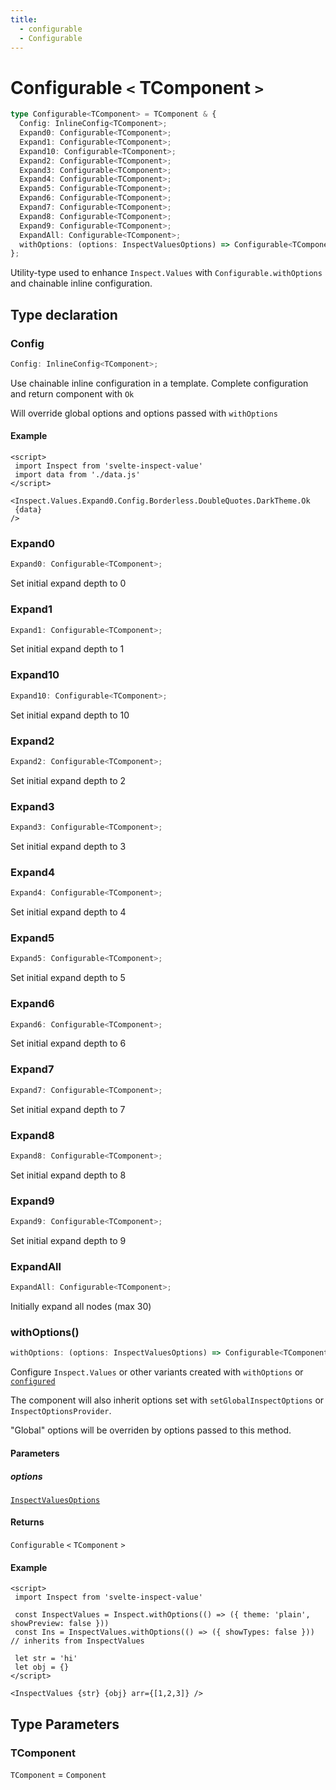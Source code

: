 ```yaml
---
title:
  - configurable
  - Configurable
---
```


# Configurable `<` TComponent `>` 

```ts
type Configurable<TComponent> = TComponent & {
  Config: InlineConfig<TComponent>;
  Expand0: Configurable<TComponent>;
  Expand1: Configurable<TComponent>;
  Expand10: Configurable<TComponent>;
  Expand2: Configurable<TComponent>;
  Expand3: Configurable<TComponent>;
  Expand4: Configurable<TComponent>;
  Expand5: Configurable<TComponent>;
  Expand6: Configurable<TComponent>;
  Expand7: Configurable<TComponent>;
  Expand8: Configurable<TComponent>;
  Expand9: Configurable<TComponent>;
  ExpandAll: Configurable<TComponent>;
  withOptions: (options: InspectValuesOptions) => Configurable<TComponent>;
};
```

Utility-type used to enhance `Inspect.Values` with `Configurable.withOptions` and chainable inline configuration.

## Type declaration

### Config

```ts
Config: InlineConfig<TComponent>;
```

Use chainable inline configuration in a template.
Complete configuration and return component with `Ok`

Will override global options and options passed with `withOptions`

#### Example

```svelte
<script>
 import Inspect from 'svelte-inspect-value'
 import data from './data.js'
</script>

<Inspect.Values.Expand0.Config.Borderless.DoubleQuotes.DarkTheme.Ok
 {data}
/>
```

### Expand0

```ts
Expand0: Configurable<TComponent>;
```

Set initial expand depth to 0

### Expand1

```ts
Expand1: Configurable<TComponent>;
```

Set initial expand depth to 1

### Expand10

```ts
Expand10: Configurable<TComponent>;
```

Set initial expand depth to 10

### Expand2

```ts
Expand2: Configurable<TComponent>;
```

Set initial expand depth to 2

### Expand3

```ts
Expand3: Configurable<TComponent>;
```

Set initial expand depth to 3

### Expand4

```ts
Expand4: Configurable<TComponent>;
```

Set initial expand depth to 4

### Expand5

```ts
Expand5: Configurable<TComponent>;
```

Set initial expand depth to 5

### Expand6

```ts
Expand6: Configurable<TComponent>;
```

Set initial expand depth to 6

### Expand7

```ts
Expand7: Configurable<TComponent>;
```

Set initial expand depth to 7

### Expand8

```ts
Expand8: Configurable<TComponent>;
```

Set initial expand depth to 8

### Expand9

```ts
Expand9: Configurable<TComponent>;
```

Set initial expand depth to 9

### ExpandAll

```ts
ExpandAll: Configurable<TComponent>;
```

Initially expand all nodes (max 30)

### withOptions()

```ts
withOptions: (options: InspectValuesOptions) => Configurable<TComponent>;
```

Configure `Inspect.Values` or other variants created with `withOptions` or [`configured`](../functions/configured)

The component will also inherit options set with `setGlobalInspectOptions` or `InspectOptionsProvider`.

"Global" options will be overriden by options passed to this method.

#### Parameters

##### options

[`InspectValuesOptions`](InspectValuesOptions)

#### Returns

`Configurable` `<` `TComponent` `>` 

#### Example

```svelte
<script>
 import Inspect from 'svelte-inspect-value'

 const InspectValues = Inspect.withOptions(() => ({ theme: 'plain', showPreview: false }))
 const Ins = InspectValues.withOptions(() => ({ showTypes: false })) // inherits from InspectValues

 let str = 'hi'
 let obj = {}
</script>

<InspectValues {str} {obj} arr={[1,2,3]} />
```

## Type Parameters

### TComponent

`TComponent` = `Component`
